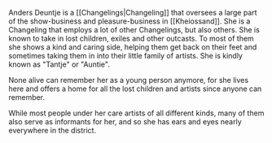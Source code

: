 Anders Deuntje is a [[Changelings|Changeling]] that oversees a large part of the show-business and pleasure-business in [[Kheiossand]]. She is a Changeling that employs a lot of other Changelings, but also others.
She is known to take in lost children, exiles and other outcasts. To most of them she shows a kind and caring side, helping them get back on their feet and sometimes taking them in into their little family of artists. 
She is kindly known as "Tantje" or "Auntie".

None alive can remember her as a young person anymore, for she lives here and offers a home for all the lost children and artists since anyone can remember.

While most people under her care artists of all different kinds, many of them also serve as informants for her, and so she has ears and eyes nearly everywhere in the district.